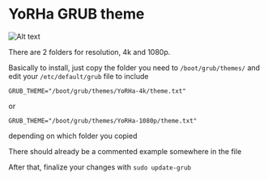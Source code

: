 # YoRHa GRUB theme

![Alt text](preview.png?raw=true "Preview")

There are 2 folders for resolution, 4k and 1080p.

Basically to install, just copy the folder you need to `/boot/grub/themes/` and edit your `/etc/default/grub` file to include

`GRUB_THEME="/boot/grub/themes/YoRHa-4k/theme.txt"`

or

`GRUB_THEME="/boot/grub/themes/YoRHa-1080p/theme.txt"`

depending on which folder you copied

There should already be a commented example somewhere in the file

After that, finalize your changes with `sudo update-grub`
